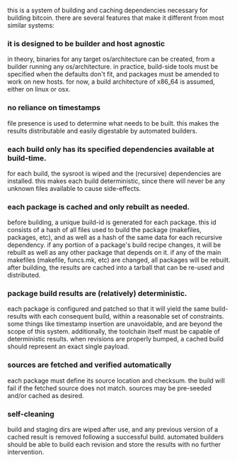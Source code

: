 ﻿this is a system of building and caching dependencies necessary for building bitcoin. 
there are several features that make it different from most similar systems:

### it is designed to be builder and host agnostic

in theory, binaries for any target os/architecture can be created, from a
builder running any os/architecture. in practice, build-side tools must be
specified when the defaults don't fit, and packages must be amended to work
on new hosts. for now, a build architecture of x86_64 is assumed, either on
linux or osx.

### no reliance on timestamps

file presence is used to determine what needs to be built. this makes the
results distributable and easily digestable by automated builders.

### each build only has its specified dependencies available at build-time.

for each build, the sysroot is wiped and the (recursive) dependencies are
installed. this makes each build deterministic, since there will never be any
unknown files available to cause side-effects.

### each package is cached and only rebuilt as needed.

before building, a unique build-id is generated for each package. this id
consists of a hash of all files used to build the package (makefiles, packages,
etc), and as well as a hash of the same data for each recursive dependency. if
any portion of a package's build recipe changes, it will be rebuilt as well as
any other package that depends on it. if any of the main makefiles (makefile, 
funcs.mk, etc) are changed, all packages will be rebuilt. after building, the
results are cached into a tarball that can be re-used and distributed.

### package build results are (relatively) deterministic.

each package is configured and patched so that it will yield the same
build-results with each consequent build, within a reasonable set of
constraints. some things like timestamp insertion are unavoidable, and are
beyond the scope of this system. additionally, the toolchain itself must be
capable of deterministic results. when revisions are properly bumped, a cached
build should represent an exact single payload.

### sources are fetched and verified automatically

each package must define its source location and checksum. the build will fail
if the fetched source does not match. sources may be pre-seeded and/or cached
as desired.

### self-cleaning

build and staging dirs are wiped after use, and any previous version of a
cached result is removed following a successful build. automated builders
should be able to build each revision and store the results with no further
intervention.


